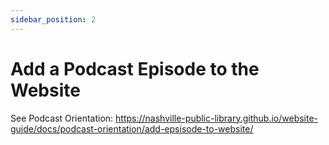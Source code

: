 ```yaml
---
sidebar_position: 2
---
```


# Add a Podcast Episode to the Website

See Podcast Orientation: https://nashville-public-library.github.io/website-guide/docs/podcast-orientation/add-epsisode-to-website/
